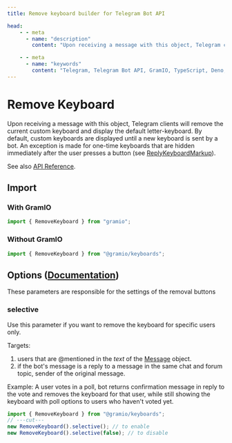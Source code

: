 ```yaml
---
title: Remove keyboard builder for Telegram Bot API

head:
    - - meta
      - name: "description"
        content: "Upon receiving a message with this object, Telegram clients will remove the current custom keyboard and display the default letter-keyboard."

    - - meta
      - name: "keywords"
        content: "Telegram, Telegram Bot API, GramIO, TypeScript, Deno, Bun, Node.JS, Nodejs, keyboard, builder, remove keyboard"
---
```


# Remove Keyboard

Upon receiving a message with this object, Telegram clients will remove the current custom keyboard and display the default letter-keyboard. By default, custom keyboards are displayed until a new keyboard is sent by a bot. An exception is made for one-time keyboards that are hidden immediately after the user presses a button (see [ReplyKeyboardMarkup](https://core.telegram.org/bots/api/#replykeyboardmarkup)).

See also [API Reference](https://tsdocs.dev/docs/@gramio/keyboards/classes/RemoveKeyboard.html).

## Import

### With GramIO

```ts twoslash
import { RemoveKeyboard } from "gramio";
```

### Without GramIO

```ts twoslash
import { RemoveKeyboard } from "@gramio/keyboards";
```

## Options ([Documentation](https://core.telegram.org/bots/api/#replykeyboardremove))

These parameters are responsible for the settings of the removal buttons

### selective

Use this parameter if you want to remove the keyboard for specific users only.

Targets:

1. users that are \@mentioned in the
   _text_ of the [Message](https://core.telegram.org/bots/api/#message) object.
2. if the bot's message is a reply to a message in the same chat and forum topic, sender of the original message.

Example: A user votes in a poll, bot returns confirmation message in reply to the vote and removes the keyboard for that user, while still showing the keyboard with poll options to users who haven't voted yet.

```ts twoslash
import { RemoveKeyboard } from "@gramio/keyboards";
// ---cut---
new RemoveKeyboard().selective(); // to enable
new RemoveKeyboard().selective(false); // to disable
```
